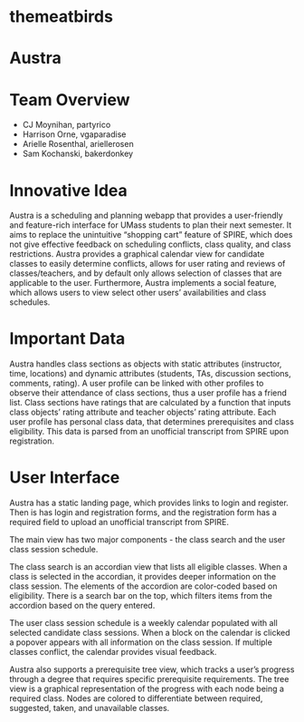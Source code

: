# themeatbirds

# Austra

# Team Overview

* CJ Moynihan, partyrico
* Harrison Orne, vgaparadise
* Arielle Rosenthal, ariellerosen
* Sam Kochanski, bakerdonkey

# Innovative Idea

Austra is a scheduling and planning webapp that provides a user-friendly and feature-rich interface for UMass students to plan their next semester. It aims to replace the unintuitive “shopping cart” feature of SPIRE, which does not give effective feedback on scheduling conflicts, class quality, and class restrictions. Austra provides a graphical calendar view for candidate classes to easily determine conflicts, allows for user rating and reviews of classes/teachers, and by default only allows selection of classes that are applicable to the user. Furthermore, Austra implements a social feature, which allows users to view select other users’ availabilities and class schedules. 

# Important Data

Austra handles class sections as objects with static attributes (instructor, time, locations) and dynamic attributes (students, TAs, discussion sections, comments, rating). A user profile can be linked with other profiles to observe their attendance of class sections, thus a user profile has a friend list. Class sections have ratings that are calculated by a function that inputs class objects’ rating attribute and teacher objects’ rating attribute. Each user profile has personal class data, that determines prerequisites and class eligibility. This data is parsed from an unofficial transcript from SPIRE upon registration.

# User Interface

Austra has a static landing page, which provides links to login and register. Then is has login and registration forms, and the registration form has a required field to upload an unofficial transcript from SPIRE.

The main view has two major components - the class search and the user class session schedule. 

The class search is an accordian view that lists all eligible classes. When a class is selected in the accordian, it provides deeper information on the class session. The elements of the accordion are color-coded based on eligibility. There is a search bar on the top, which filters items from the accordion based on the query entered.

The user class session schedule is a weekly calendar populated with all selected candidate class sessions. When a block on the calendar is clicked a popover appears with all information on the class session. If multiple classes conflict, the calendar provides visual feedback.

Austra also supports a prerequisite tree view, which tracks a user’s progress through a degree that requires specific prerequisite requirements. The tree view is a graphical representation of the progress with each node being a required class. Nodes are colored to differentiate between required, suggested, taken, and unavailable classes. 
